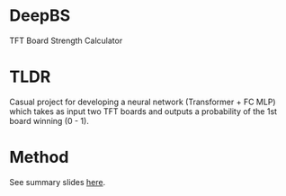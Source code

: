 # DeepBS
TFT Board Strength Calculator

# TLDR 
Casual project for developing a neural network (Transformer + FC MLP) which takes as input two TFT boards and outputs a probability of the 1st board winning (0 - 1). 

# Method 
See summary slides [here](https://docs.google.com/presentation/d/1fYU9uPyvYCgMk84W6g4uxOgDL0LwqRZg7LAz2cafx7k/edit#slide=id.p). 
